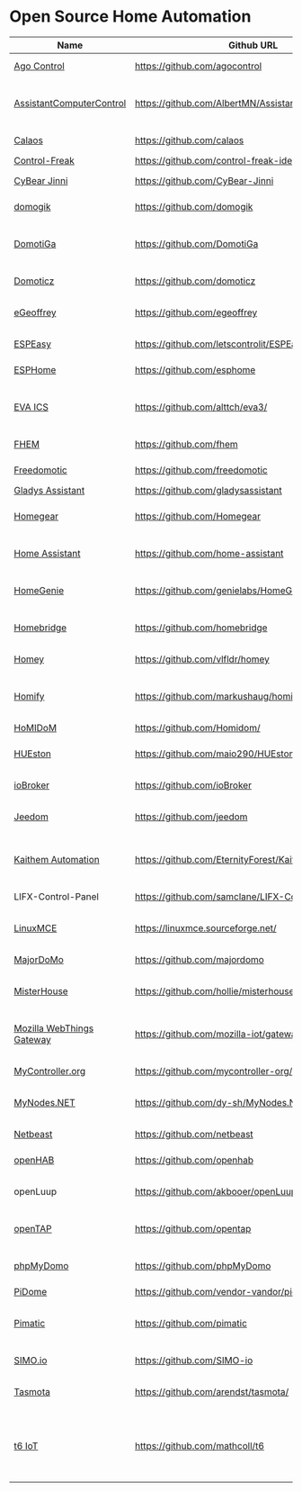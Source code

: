 
# Open Source Home Automation


Name|Github URL|Description  
--|--|--
[Ago Control](http://www.agocontrol.com)|https://github.com/agocontrol|framework for device control
[AssistantComputerControl](https://assistantcomputercontrol.com)|https://github.com/AlbertMN/AssistantComputerControl|Google Home, Amazon Alexa and Microsoft Cortana assistants  
[Calaos](https://calaos.fr/)| https://github.com/calaos |C++ HA server daemon
[Control-Freak](https://controlfreak.guru)|https://github.com/control-freak-ide|discontinued 
[CyBear Jinni](https://cybearjinni.com)|https://github.com/CyBear-Jinni|smart home platform
[domogik](https://domogik.readthedocs.io/en)|https://github.com/domogik|discontinued last commit 2019
[DomotiGa](https://domotiga.nl)|https://github.com/DomotiGa|Home Automation Software written in Gambas Basic and runs on Linux
[Domoticz](https://www.domoticz.com)|https://github.com/domoticz|home automation system
[eGeoffrey](https://www.egeoffrey.com/)|https://github.com/egeoffrey|flexible and extensible framework
[ESPEasy](https://www.letscontrolit.com/wiki/index.php/ESPEasy)|https://github.com/letscontrolit/ESPEasy|Easy firmware for Domoticz
[ESPHome](https://esphome.io)|https://github.com/esphome|control your ESP8266/ESP32
[EVA ICS](https://www.eva-ics.com)|https://github.com/alttch/eva3/|automated control and monitoring systems development
[FHEM](https://fhem.de)|https://github.com/fhem|perl server for house automation
[Freedomotic](http://www.freedomotic.com)|https://github.com/freedomotic|(IoT) development framework
[Gladys Assistant](https://gladysassistant.com)|https://github.com/gladysassistant|NodeJS
[Homegear](https://www.homegear.eu)|https://github.com/Homegear|Connect Homematic to openHAB/NodeRED
[Home Assistant](https://home-assistant.io)|https://github.com/home-assistant|home automation platform running on Python 3
[HomeGenie](https://homegenie.it)|https://github.com/genielabs/HomeGenie|Home Automaton Server in the Internet Of Things
[Homebridge](https://homebridge.io)|https://github.com/homebridge|lightweight NodeJS server emulates iOS HomeKit API
[Homey](https://www.athom.com/)|https://github.com/vlfldr/homey|home server dashboard
[Homify](https://homify.haugmarkus.de)|https://github.com/markushaug/homify|smart-home platform running on PHP using the Laravel framework
[HoMIDoM](http://www.homidom.com/)|https://github.com/Homidom/|windows domotic
[HUEston](https://github.com/SplittyDev/hueston)|https://github.com/maio290/HUEston|Rust GUI for Philips HUE Lamps under Windows
[ioBroker](https://www.iobroker.net)|https://github.com/ioBroker|integration platform for IOT
[Jeedom](https://www.jeedom.com)|https://github.com/jeedom|complete home-automation software
[Kaithem Automation](https://www.youtube.com/watch?v=Ed1lx-aaTiI)|https://github.com/EternityForest/KaithemAutomation|Python-based home automation server and web IDE.
LIFX-Control-Panel|https://github.com/samclane/LIFX-Control-Panel|LIFX-brand smart-bulbs
[LinuxMCE](http://linuxmce.org)|https://linuxmce.sourceforge.net/|Linux Based home automation software
[MajorDoMo]()|https://github.com/majordomo|Major Domestic Module
[MisterHouse](http://misterhouse.sourceforge.net)|https://github.com/hollie/misterhouse|Pearl home automation program
[Mozilla WebThings Gateway](http://iot.mozilla.org/gateway)|https://github.com/mozilla-iot/gateway|software distribution for smart home gateways
[MyController.org](http://mycontroller.org/)|https://github.com/mycontroller-org/|Controller MySensors devices
[MyNodes.NET](http://www.mynodes.net/)|https://github.com/dy-sh/MyNodes.NET|create your smart devices, automate them
[Netbeast](http://netbeast.co)|https://github.com/netbeast|IoT development platform
[openHAB](https://www.openhab.org)|https://github.com/openhab|Java-based home automation
openLuup|https://github.com/akbooer/openLuup|ure-Lua open-source emulation of Vera Luup
[openTAP](https://blog.opentap.io/opentap-for-home-automation)|https://github.com/opentap|unique path to automate your residence
[phpMyDomo](https://www.phpmydomo.org)|https://github.com/phpMyDomo|Control any Home Automation Software
[PiDome](http://www.pidome.org/)|https://github.com/vendor-vandor/pidome-unofficial|set of tools
[Pimatic](http://pimatic.org/)|https://github.com/pimatic|ome automation server and framework for the raspberry pi 
[SIMO.io](http://simo.io)|https://github.com/SIMO-io|smart home automation
[Tasmota](https://tasmota.github.io/docs)|https://github.com/arendst/tasmota/|ESP8266 with easy configuration using webUI
[t6 IoT](https://api.internetcollaboratif.info)|https://github.com/mathcoll/t6|IoT platform to connect physical Objects with time-series DB and perform Data Analysis

